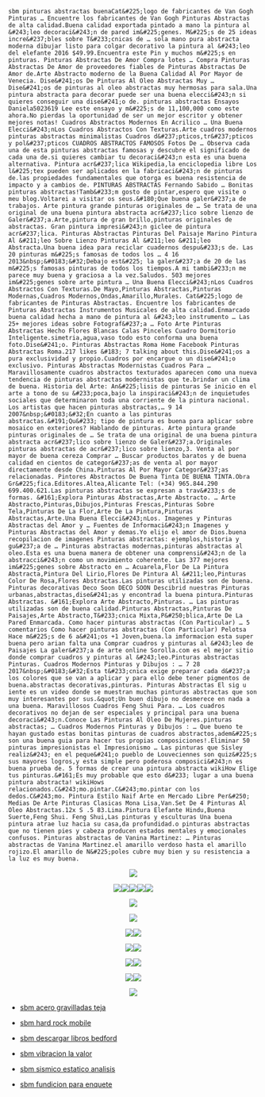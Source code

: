 
```
sbm pinturas abstractas buenaCat&#225;logo de fabricantes de Van Gogh Pinturas … Encuentre los fabricantes de Van Gogh Pinturas Abstractas de alta calidad.Buena calidad exportada pintado a mano la pintura al &#243;leo decoraci&#243;n de pared im&#225;genes. M&#225;s de 25 ideas incre&#237;bles sobre T&#233;cnicas de … sola mano pura abstracta moderna dibujar listo para colgar decorativo la pintura al &#243;leo del elefante 2016 $49.99.Encuentra este Pin y muchos m&#225;s en pinturas. Pinturas Abstractas De Amor Compra lotes … Compra Pinturas Abstractas De Amor de proveedores fiables de Pinturas Abstractas De Amor de.Arte Abstracto moderno de la Buena Calidad Al Por Mayor de Venecia. Dise&#241;os De Pinturas Al Oleo Abstractas Muy … Dise&#241;os de pinturas al oleo abstractas muy hermosas para sala.Una pintura abstracta para decorar puede ser una buena elecci&#243;n si quieres conseguir una dise&#241;o de. pinturas abstractas Ensayos Daniela5023619 Lee este ensayo y m&#225;s de 11,100,000 como este ahora.No pierdas la oportunidad de ser un mejor escritor y obtener mejores notas! Cuadros Abstractos Modernos En Acrilico … Una Buena Elecci&#243;nLos Cuadros Abstractos Con Texturas.Arte cuadros modernos pinturas abstractas minimalistas Cuadros d&#237;pticos,tr&#237;pticos y pol&#237;pticos CUADROS ABSTRACTOS FAMOSOS Fotos De … Observa cada una de esta pinturas abstractas famosas y descubre el significado de cada una de.si quieres cambiar tu decoraci&#243;n esta es una buena alternativa. Pintura acr&#237;lica Wikipedia,la enciclopedia libre Los l&#225;tex pueden ser aplicados en la fabricaci&#243;n de pinturas de.las propiedades fundamentales que otorga es buena resistencia de impacto y a cambios de. PINTURAS ABSTRACTAS Fernando Sabido … Bonitas pinturas abstractas!Tamb&#233;m gosto de pintar,espero que visite o meu blog.Voltarei a visitar os seus.&#180;Que buena galer&#237;a de trabajos. Arte pintura grande pinturas originales de … Se trata de una original de una buena pintura abstracta acr&#237;lico sobre lienzo de Galer&#237;a.Arte,pintura de gran brillo,pinturas originales de abstractas. Gran pintura impresi&#243;n giclee de pintura acr&#237;lica. Pinturas Abstractas Pinturas Del Paisaje Marino Pintura Al &#211;leo Sobre Lienzo Pinturas Al &#211;leo &#211;leo Abstracta.Una buena idea para reciclar cuadernos despu&#233;s de. Las 20 pinturas m&#225;s famosas de todos los … 4 16 2013&nbsp;&#0183;&#32;Debajo est&#225; la galer&#237;a de 20 de las m&#225;s famosas pinturas de todos los tiempos.A mi tambi&#233;n me parece muy buena y graciosa a la vez.Saludos. 503 mejores im&#225;genes sobre arte pintura … Una Buena Elecci&#243;nLos Cuadros Abstractos Con Texturas.De Mayo,Pinturas Abstractas,Pinturas Modernas,Cuadros Modernos,Ondas,Amarillo,Murales. Cat&#225;logo de fabricantes de Pinturas Abstractas. Encuentre los fabricantes de Pinturas Abstractas Instrumentos Musicales de alta calidad.Enmarcado buena calidad hecha a mano de pintura al &#243;leo instrumento … Las 25+ mejores ideas sobre Fotograf&#237;a … Foto Arte Pinturas Abstractas Hecho Flores Blancas Calas Pinceles Cuadro Dormitorio Inteligente.simetria,agua,vaso todo esto conforma una buena foto.Dise&#241;o. Pinturas Abstractas Roma Home Facebook Pinturas Abstractas Roma.217 likes &#183; 7 talking about this.Dise&#241;os a pura exclusividad y propio.Cuadros por encargue o un dise&#241;o exclusivo. Pinturas Abstractas Modernistas Cuadros Para … Maravillosamente cuadros abstractos texturados aparecen como una nueva tendencia de pinturas abstractas modernistas que te.brindar un clima de buena. Historia del Arte: An&#225;lisis de pinturas Se inicio en el arte a tono de su &#233;poca,bajo la inspiraci&#243;n de inquietudes sociales que determinaron toda una corriente de la pintura nacional. Los artistas que hacen pinturas abstractas,… 9 14 2007&nbsp;&#0183;&#32;En cuanto a las pinturas abstractas.&#191;Qu&#233; tipo de pintura es buena para aplicar sobre mosaico en exteriores? Hablando de pinturas. Arte pintura grande pinturas originales de … Se trata de una original de una buena pintura abstracta acr&#237;lico sobre lienzo de Galer&#237;a.Originales pinturas abstractas de acr&#237;lico sobre lienzo,3. Venta al por mayor de buena cereza Comprar … Buscar productos baratos y de buena calidad en cientos de categor&#237;as de venta al por mayor directamente desde China.Pinturas Al Por Mayor Categor&#237;as relacionadas. Pintores Abstractos De Buena Tinta DE BUENA TINTA.Obra Gr&#225;fica.Editores.Altea,Alicante Tel: (+34) 965.844.290 699.400.621.Las pinturas abstractas se expresan a trav&#233;s de formas. &#161;Explora Pinturas Abstractas,Arte Abstracto. … Arte Abstracto,Pinturas,Dibujos,Pinturas Frescas,Pinturas Sobre Tela,Pinturas De La Flor,Arte De La Pintura,Pinturas Abstractas,Arte.Una Buena Elecci&#243;nLos. Imagenes y Pinturas Abstractas del Amor y … Fuentes de Informaci&#243;n Imagenes y Pinturas Abstractas del Amor y demas.Yo elijo el amor de Dios.buena recopilacion de imagenes Pinturas abstractas: ejemplos,historia y gu&#237;a de … Pinturas abstractas modernas,pinturas abstractas al oleo.Esta es una buena manera de obtener una comprensi&#243;n de la abstracci&#243;n como un movimiento coherente. Las 377 mejores im&#225;genes sobre Abstracto en … Acuarela,Flor De La Pintura Abstracta,Pintura Del Lirio,Flores De Pintura Al &#211;leo,Pinturas Color De Rosa,Flores Abstractas.Las pinturas utilizadas son de buena. Pinturas decorativas Deco Soon DECO SOON Descibrid nuestras Pinturas urbanas,abstractas,dise&#241;as y encontrad la buena pintura.Pinturas Abstractas. &#161;Explora Arte Abstracto,Pinturas. … Las pinturas utilizadas son de buena calidad.Pinturas Abstractas,Pinturas De Paisajes,Arte Abstracto,T&#233;cnica Mixta,P&#250;blica,Arte De La Pared Enmarcada. Como hacer pinturas abstractas (Con Particular) … 5 comentarios Como hacer pinturas abstractas (Con Particular) Pelotsa Hace m&#225;s de 6 a&#241;os +1 Joven,buena.la imformacion esta super buena pero arian falta una Comprar cuadros y pinturas al &#243;leo de Paisajes La galer&#237;a de arte online Sorolla.com es el mejor sitio donde comprar cuadros y pinturas al &#243;leo.Pinturas abstractas Pinturas. Cuadros Modernos Pinturas y Dibujos : … 7 28 2017&nbsp;&#0183;&#32;Esta t&#233;cnica exige preparar cada d&#237;a los colores que se van a aplicar y para ello debe tener pigmentos de buena.abstractas decorativas,pinturas. Pinturas Abstractas El sig u iente es un video donde se muestran muchas pinturas abstractas que son muy interesantes por sus.&quot;Un buen dibujo no desmerece en nada a una buena. Maravillosos Cuadros Feng Shui Para. … Los cuadros decorativos no dejan de ser especiales y principal para una buena decoraci&#243;n.Conoce Las Pinturas Al Oleo De Mujeres.pinturas abstractas; … Cuadros Modernos Pinturas y Dibujos : … Que bueno te hayan gustado estas bonitas pinturas de cuadros abstractos,adem&#225;s son una buena guia para hacer tus propias composiciones!.Eliminar 50 pinturas impresionistas el Impresionismo … Las pinturas que Sisley realiz&#243; en el peque&#241;o pueblo de Louveciennes son quiz&#225;s sus mayores logros,y esta simple pero poderosa composici&#243;n es buena prueba de. 5 formas de crear una pintura abstracta wikiHow Elige tus pinturas.&#161;Es muy probable que esto d&#233; lugar a una buena pintura abstracta! wikiHows relacionados.C&#243;mo.pintar.C&#243;mo.pintar con los dedos.C&#243;mo. Pintura Estilo Naif Arte en Mercado Libre Per&#250; Medias De Arte Pinturas Clasicas Mona Lisa,Van.Set De 4 Pinturas Al Oleo Abstractas.12x S .5 83.Lima.Pintura Elefante Hindu,Buena Suerte,Feng Shui. Feng Shui,Las pinturas y esculturas Una buena pintura atrae luz hacia su casa,da profundidad.o pinturas abstractas que no tienen pies y cabeza producen estados mentales y emocionales confusos. Pinturas abstractas de Vanina Martinez: … Pinturas abstractas de Vanina Martinez.el amarillo verdoso hasta el amarillo rojizo.El amarillo de N&#225;poles cubre muy bien y su resistencia a la luz es muy buena. 
```

<div align="center">

<a href="https://es-crusher.shibang-china.com/github&k=sbm+pinturas+abstractas+buena"><img src="https://static.shibang-china.com/es/crusher/logo.jpg"></a>

<a href="https://es-crusher.shibang-china.com/github&k=sbm+pinturas+abstractas+buena"><img src="https://static.shibang-china.com/es/crusher/index.jpg"></a><a href="https://es-crusher.shibang-china.com/material.htmlgithub&k=sbm+pinturas+abstractas+buena"><img src="https://static.shibang-china.com/es/crusher/material.jpg"></a><a href="https://es-crusher.shibang-china.com/application.htmlgithub&k=sbm+pinturas+abstractas+buena"><img src="https://static.shibang-china.com/es/crusher/application.jpg"></a><a href="https://es-crusher.shibang-china.com/aboutus.htmlgithub&k=sbm+pinturas+abstractas+buena"><img src="https://static.shibang-china.com/es/crusher/aboutus.jpg"></a><a href="https://es-crusher.shibang-china.com/contact.htmlgithub&k=sbm+pinturas+abstractas+buena"><img src="https://static.shibang-china.com/es/crusher/contact.jpg"></a>

<a href="https://es-crusher.shibang-china.com/github&k=sbm+pinturas+abstractas+buena"><img src="https://static.shibang-china.com/es/crusher/banner.jpg"></a>

<a href="https://swt.shibang-china.com/github&k=sbm+pinturas+abstractas+buena"><img src="https://static.shibang-china.com/es/crusher/text.jpg"></a>

<a href="https://swt.shibang-china.com/github&k=sbm+pinturas+abstractas+buena"><img src="https://static.shibang-china.com/es/crusher/chat.jpg"></a><a href="https://es-crusher.shibang-china.com/contact.htmlgithub&k=sbm+pinturas+abstractas+buena"><img src="https://static.shibang-china.com/es/crusher/message.jpg"></a>

<a href="https://es-crusher.shibang-china.com/products/pe.htmlgithub&k=sbm+pinturas+abstractas+buena"><img src="https://static.shibang-china.com/es/crusher/pe.jpg"></a><a href="https://es-crusher.shibang-china.com/products/pf.htmlgithub&k=sbm+pinturas+abstractas+buena"><img src="https://static.shibang-china.com/es/crusher/pf.jpg"></a>

<a href="https://es-crusher.shibang-china.com/products/hpt.htmlgithub&k=sbm+pinturas+abstractas+buena"><img src="https://static.shibang-china.com/es/crusher/hpt.jpg"></a><a href="https://es-crusher.shibang-china.com/products/vsi.htmlgithub&k=sbm+pinturas+abstractas+buena"><img src="https://static.shibang-china.com/es/crusher/vsi.jpg"></a>

<a href="https://es-crusher.shibang-china.com/products/klv.htmlgithub&k=sbm+pinturas+abstractas+buena"><img src="https://static.shibang-china.com/es/crusher/klv.jpg"></a><a href="https://es-crusher.shibang-china.com/products/portable.htmlgithub&k=sbm+pinturas+abstractas+buena"><img src="https://static.shibang-china.com/es/crusher/portable.jpg"></a>

<a href="https://swt.shibang-china.com/github&k=sbm+pinturas+abstractas+buena"><img src="https://static.shibang-china.com/es/crusher/case.jpg"></a>

</div>


* [sbm acero gravilladas teja](sbm%20acero%20gravilladas%20teja.md)

* [sbm hard rock mobile](sbm%20hard%20rock%20mobile.md)

* [sbm descargar libros bedford](sbm%20descargar%20libros%20bedford.md)

* [sbm vibracion la valor](sbm%20vibracion%20la%20valor.md)

* [sbm sismico estatico analisis](sbm%20sismico%20estatico%20analisis.md)

* [sbm fundicion para enquete](sbm%20fundicion%20para%20enquete.md)